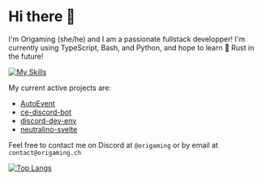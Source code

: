 # Hi there 👋

I'm Origaming (she/he) and I am a passionate fullstack developper! I'm currently using TypeScript, Bash, and Python, and hope to learn 🦀 Rust in the future!

[![My Skills](https://skillicons.dev/icons?i=js,html,css,ts,nextjs,react,svelte,bash,nodejs,lua,python)](https://skillicons.dev)

My current active projects are:
- [AutoEvent](https://github.com/Communaute-Events/AutoEvent)
- [ce-discord-bot](https://github.com/Communaute-Events/ce-discord-bot)
- [discord-dev-env](https://github.com/OrigamingWasTaken/discord-dev-env)
- [neutralino-svelte](https://github.com/OrigamingWasTaken/neutralino-svelte)

Feel free to contact me on Discord at `@origaming` or by email at `contact@origaming.ch`

[![Top Langs](https://github-readme-stats.vercel.app/api/top-langs/?username=OrigamingWasTaken&layout=compact)](https://github.com/anuraghazra/github-readme-stats)
